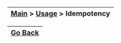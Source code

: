 | [Main](/README.md) > [Usage](/docs/Usage.md) > Idempotency |
|------------------------------------------------------------|

| [Go Back](/docs/Usage.md) |
|---------------------------| 